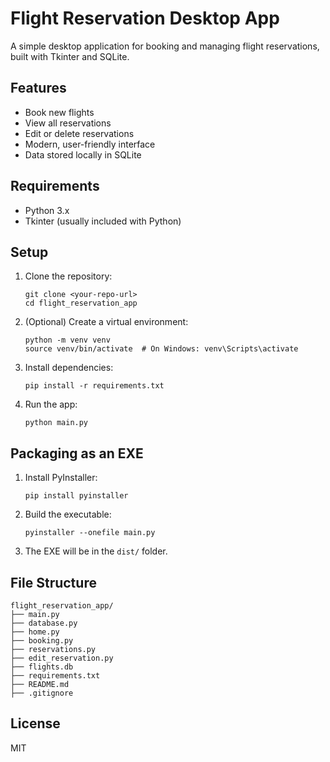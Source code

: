 # Flight Reservation Desktop App

A simple desktop application for booking and managing flight reservations, built with Tkinter and SQLite.

## Features
- Book new flights
- View all reservations
- Edit or delete reservations
- Modern, user-friendly interface
- Data stored locally in SQLite

## Requirements
- Python 3.x
- Tkinter (usually included with Python)

## Setup
1. Clone the repository:
   ```
   git clone <your-repo-url>
   cd flight_reservation_app
   ```
2. (Optional) Create a virtual environment:
   ```
   python -m venv venv
   source venv/bin/activate  # On Windows: venv\Scripts\activate
   ```
3. Install dependencies:
   ```
   pip install -r requirements.txt
   ```
4. Run the app:
   ```
   python main.py
   ```

## Packaging as an EXE
1. Install PyInstaller:
   ```
   pip install pyinstaller
   ```
2. Build the executable:
   ```
   pyinstaller --onefile main.py
   ```
3. The EXE will be in the `dist/` folder.

## File Structure
```
flight_reservation_app/
├── main.py
├── database.py
├── home.py
├── booking.py
├── reservations.py
├── edit_reservation.py
├── flights.db
├── requirements.txt
├── README.md
├── .gitignore
```

## License
MIT 